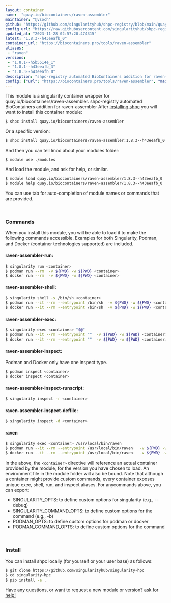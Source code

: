 ```yaml
---
layout: container
name:  "quay.io/biocontainers/raven-assembler"
maintainer: "@vsoch"
github: "https://github.com/singularityhub/shpc-registry/blob/main/quay.io/biocontainers/raven-assembler/container.yaml"
config_url: "https://raw.githubusercontent.com/singularityhub/shpc-registry/main/quay.io/biocontainers/raven-assembler/container.yaml"
updated_at: "2023-11-28 02:57:20.474315"
latest: "1.8.3--h43eeafb_0"
container_url: "https://biocontainers.pro/tools/raven-assembler"
aliases:
 - "raven"
versions:
 - "1.8.1--h5b5514e_1"
 - "1.8.1--h43eeafb_3"
 - "1.8.3--h43eeafb_0"
description: "shpc-registry automated BioContainers addition for raven-assembler"
config: {"url": "https://biocontainers.pro/tools/raven-assembler", "maintainer": "@vsoch", "description": "shpc-registry automated BioContainers addition for raven-assembler", "latest": {"1.8.3--h43eeafb_0": "sha256:9caef723014bf5da898f69bc9847125fb090d069233b0021c7446c87badf7b9c"}, "tags": {"1.8.1--h5b5514e_1": "sha256:1a439066b3b6d95a587984d3225653a785294258ed5fc38c6ab5391a7beba8fe", "1.8.1--h43eeafb_3": "sha256:f4fb9dce3e189cdc0e74e5c3fa0d043e532c507e20e96f44a394a89c94438312", "1.8.3--h43eeafb_0": "sha256:9caef723014bf5da898f69bc9847125fb090d069233b0021c7446c87badf7b9c"}, "docker": "quay.io/biocontainers/raven-assembler", "aliases": {"raven": "/usr/local/bin/raven"}}
---
```


This module is a singularity container wrapper for quay.io/biocontainers/raven-assembler.
shpc-registry automated BioContainers addition for raven-assembler
After [installing shpc](#install) you will want to install this container module:


```bash
$ shpc install quay.io/biocontainers/raven-assembler
```

Or a specific version:

```bash
$ shpc install quay.io/biocontainers/raven-assembler:1.8.3--h43eeafb_0
```

And then you can tell lmod about your modules folder:

```bash
$ module use ./modules
```

And load the module, and ask for help, or similar.

```bash
$ module load quay.io/biocontainers/raven-assembler/1.8.3--h43eeafb_0
$ module help quay.io/biocontainers/raven-assembler/1.8.3--h43eeafb_0
```

You can use tab for auto-completion of module names or commands that are provided.

<br>

### Commands

When you install this module, you will be able to load it to make the following commands accessible.
Examples for both Singularity, Podman, and Docker (container technologies supported) are included.

#### raven-assembler-run:

```bash
$ singularity run <container>
$ podman run --rm  -v ${PWD} -w ${PWD} <container>
$ docker run --rm  -v ${PWD} -w ${PWD} <container>
```

#### raven-assembler-shell:

```bash
$ singularity shell -s /bin/sh <container>
$ podman run --it --rm --entrypoint /bin/sh  -v ${PWD} -w ${PWD} <container>
$ docker run --it --rm --entrypoint /bin/sh  -v ${PWD} -w ${PWD} <container>
```

#### raven-assembler-exec:

```bash
$ singularity exec <container> "$@"
$ podman run --it --rm --entrypoint ""  -v ${PWD} -w ${PWD} <container> "$@"
$ docker run --it --rm --entrypoint ""  -v ${PWD} -w ${PWD} <container> "$@"
```

#### raven-assembler-inspect:

Podman and Docker only have one inspect type.

```bash
$ podman inspect <container>
$ docker inspect <container>
```

#### raven-assembler-inspect-runscript:

```bash
$ singularity inspect -r <container>
```

#### raven-assembler-inspect-deffile:

```bash
$ singularity inspect -d <container>
```


#### raven

```bash
$ singularity exec <container> /usr/local/bin/raven
$ podman run --it --rm --entrypoint /usr/local/bin/raven   -v ${PWD} -w ${PWD} <container> -c " $@"
$ docker run --it --rm --entrypoint /usr/local/bin/raven   -v ${PWD} -w ${PWD} <container> -c " $@"
```



In the above, the `<container>` directive will reference an actual container provided
by the module, for the version you have chosen to load. An environment file in the
module folder will also be bound. Note that although a container
might provide custom commands, every container exposes unique exec, shell, run, and
inspect aliases. For anycommands above, you can export:

 - SINGULARITY_OPTS: to define custom options for singularity (e.g., --debug)
 - SINGULARITY_COMMAND_OPTS: to define custom options for the command (e.g., -b)
 - PODMAN_OPTS: to define custom options for podman or docker
 - PODMAN_COMMAND_OPTS: to define custom options for the command

<br>

### Install

You can install shpc locally (for yourself or your user base) as follows:

```bash
$ git clone https://github.com/singularityhub/singularity-hpc
$ cd singularity-hpc
$ pip install -e .
```

Have any questions, or want to request a new module or version? [ask for help!](https://github.com/singularityhub/singularity-hpc/issues)